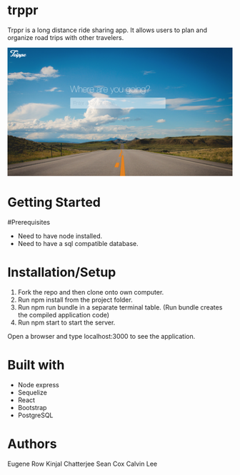 # trppr

Trppr is a long distance ride sharing app. It allows users to plan and organize road trips with other travelers. 

![Screenshot](/screenshot.png?raw=true "Optional Title")

# Getting Started

#Prerequisites

- Need to have node installed.
- Need to have a sql compatible database.

# Installation/Setup
1. Fork the repo and then clone onto own computer.
2. Run npm install from the project folder.
3. Run npm run bundle in a separate terminal table. (Run bundle creates the compiled application code)
4. Run npm start to start the server.

Open a browser and type localhost:3000 to see the application.

# Built with
- Node express
- Sequelize
- React
- Bootstrap
- PostgreSQL

# Authors

Eugene Row
Kinjal Chatterjee
Sean Cox
Calvin Lee
